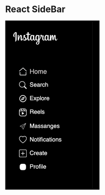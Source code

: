 # React SideBar

<img src="src/img/instaSide.png" alt="Описание вашего изображения" style="max-width: 300px;" />


